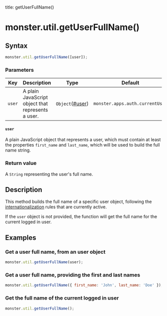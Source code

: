 title: getUserFullName()

# monster.util.getUserFullName()

## Syntax
```javascript
monster.util.getUserFullName([user]);
```

### Parameters
Key | Description | Type | Default | Required
:-: | --- | :-: | :-: | :-:
`user` | A plain JavaScript object that represents a user. | `Object`([#user](#user)) | `monster.apps.auth.currentUser` | `false`

#### `user`
A plain JavaScript object that represents a user, which must contain at least the properties `first_name` and `last_name`, which will be used to build the full name string.

### Return value
A `String` representing the user's full name.

## Description
This method builds the full name of a specific user object, following the [internationalization][i18n] rules that are currently active.

If the `user` object is not provided, the function will get the full name for the current logged in user.

## Examples
### Get a user full name, from an user object
```javascript
monster.util.getUserFullName(user);
```

### Get a user full name, providing the first and last names
```javascript
monster.util.getUserFullName({ first_name: 'John', last_name: 'Doe' });
```

### Get the full name of the current logged in user
```javascript
monster.util.getUserFullName();
```

[i18n]: ../internationalization.md
